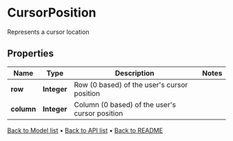 

# CursorPosition

Represents a cursor location

## Properties

| Name | Type | Description | Notes |
|------------ | ------------- | ------------- | -------------|
|**row** | **Integer** | Row (0 based) of the user&#39;s cursor position |  |
|**column** | **Integer** | Column (0 based) of the user&#39;s cursor position |  |



[Back to Model list](../README.md#documentation-for-models) &#8226; [Back to API list](../README.md#documentation-for-api-endpoints) &#8226; [Back to README](../README.md)


